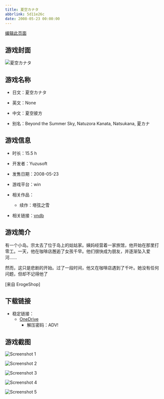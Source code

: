 ```yaml
---
title: 夏空カナタ
abbrlink: 5d11e26c
date: 2008-05-23 00:00:00
---
```

[编辑此页面](https://github.com/ACG-3/ADV3-source/blob/main/source/_posts/games/%E5%A4%8F%E7%A9%BA%E3%82%AB%E3%83%8A%E3%82%BF.md)

## 游戏封面

![夏空カナタ](https://pan.timero.xyz/d/onedrive/img_lib_001/%E5%A4%8F%E7%A9%BA%E3%82%AB%E3%83%8A%E3%82%BF_cover.avif)


## 游戏名称

- 日文：夏空カナタ
- 英文：None
- 中文：夏空彼方

- 别名：Beyond the Summer Sky, Natuzora Kanata, Natsukana, 夏カナ


## 游戏信息

- 时长：15.5 h
- 开发者：Yuzusoft
- 发售日期：2008-05-23
- 游戏平台：win
- 相关作品：
   - 续作：塔弦之雪

- 相关链接：[vndb](https://vndb.org/v701)


## 游戏简介

有一个小岛。宗太去了位于岛上的姑姑家。姨妈经营着一家旅馆，他开始在那里打零工。一天，他在咖啡店邂逅了女孩千早。他们很快成为朋友，并逐渐坠入爱河......

然而，这只是悲剧的开始。过了一段时间，他又在咖啡店遇到了千叶。她没有任何问题，但却不记得他了

[来自 ErogeShop]


## 下载链接

- 稳定链接：
    - [OneDrive](https://pan.timero.xyz/onedrive/adv_lib_001/%E5%A4%8F%E7%A9%BA%E3%82%AB%E3%83%8A%E3%82%BF)
        - 解压密码：ADV!



## 游戏截图


![Screenshot 1](https://pan.timero.xyz/d/onedrive/img_lib_001/%E5%A4%8F%E7%A9%BA%E3%82%AB%E3%83%8A%E3%82%BF_Screenshot_1.avif)

![Screenshot 2](https://pan.timero.xyz/d/onedrive/img_lib_001/%E5%A4%8F%E7%A9%BA%E3%82%AB%E3%83%8A%E3%82%BF_Screenshot_2.avif)

![Screenshot 3](https://pan.timero.xyz/d/onedrive/img_lib_001/%E5%A4%8F%E7%A9%BA%E3%82%AB%E3%83%8A%E3%82%BF_Screenshot_3.avif)

![Screenshot 4](https://pan.timero.xyz/d/onedrive/img_lib_001/%E5%A4%8F%E7%A9%BA%E3%82%AB%E3%83%8A%E3%82%BF_Screenshot_4.avif)

![Screenshot 5](https://pan.timero.xyz/d/onedrive/img_lib_001/%E5%A4%8F%E7%A9%BA%E3%82%AB%E3%83%8A%E3%82%BF_Screenshot_5.avif)

